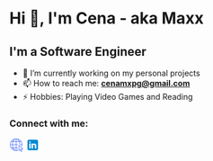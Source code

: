 # Hi 👋, I'm Cena - aka Maxx
## I'm a Software Engineer

- 🎯 I’m currently working on my personal projects
- 📫 How to reach me: **cenamxpg@gmail.com**
- ⚡ Hobbies: Playing Video Games and Reading

### Connect with me:
[![Website](./img/website.png)](https://cenamax.vercel.app)
[![Linkedin](./img/linkedin.png)](https://linkedin.com/in/cena-max)

